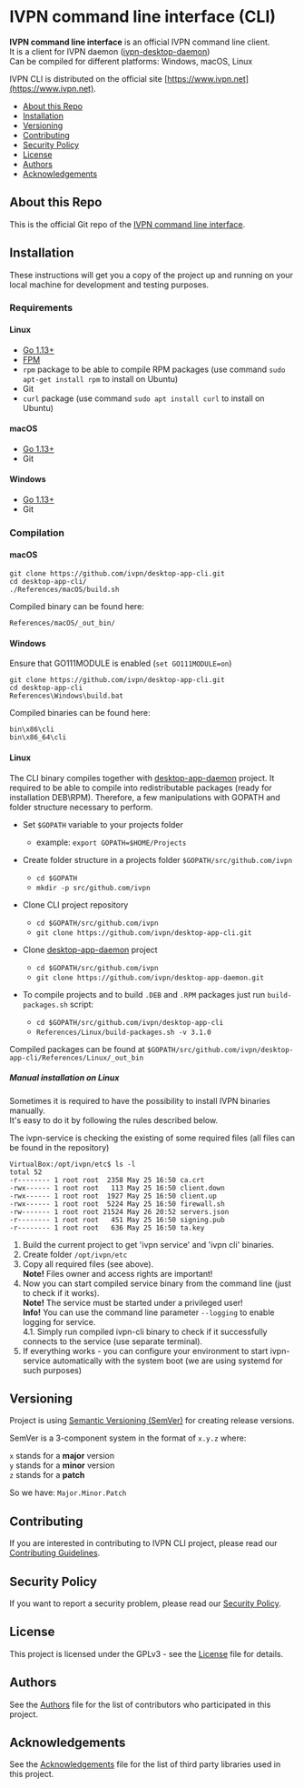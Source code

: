 # IVPN command line interface (CLI)

**IVPN command line interface** is an official IVPN command line client.  
It is a client for  IVPN daemon ([ivpn-desktop-daemon](https://github.com/ivpn/desktop-app-daemon))   
Can be compiled for different platforms: Windows, macOS, Linux

IVPN CLI is distributed on the official site [https://www.ivpn.net](https://www.ivpn.net).  

* [About this Repo](#about-repo)
* [Installation](#installation)
* [Versioning](#versioning)
* [Contributing](#contributing)
* [Security Policy](#security)
* [License](#license)
* [Authors](#Authors)
* [Acknowledgements](#acknowledgements)

<a name="about-repo"></a>
## About this Repo

This is the official Git repo of the [IVPN command line interface](https://github.com/ivpn/desktop-app-cli).

<a name="installation"></a>
## Installation

These instructions will get you a copy of the project up and running on your local machine for development and testing purposes.

### Requirements

#### Linux

  - [Go 1.13+](https://golang.org/)
  - [FPM](https://fpm.readthedocs.io/en/latest/installing.html)
  - `rpm` package to be able to compile RPM packages (use command `sudo apt-get install rpm` to install on Ubuntu)
  - Git
  - `curl` package (use command `sudo apt install curl` to install on Ubuntu)

#### macOS
  - [Go 1.13+](https://golang.org/)
  - Git
  
#### Windows
  - [Go 1.13+](https://golang.org/)
  - Git
      
### Compilation


#### macOS
  ```
  git clone https://github.com/ivpn/desktop-app-cli.git
  cd desktop-app-cli/
  ./References/macOS/build.sh 
  ``` 
  Compiled binary can be found here:
  ```
  References/macOS/_out_bin/
  ```
  
#### Windows
  Ensure that GO111MODULE is enabled (`set GO111MODULE=on`)
  ```
  git clone https://github.com/ivpn/desktop-app-cli.git
  cd desktop-app-cli
  References\Windows\build.bat
  ``` 
  Compiled binaries can be found here:
  ```
  bin\x86\cli
  bin\x86_64\cli
  ```  
  
#### Linux
  The CLI binary compiles together with [desktop-app-daemon](https://github.com/ivpn/desktop-app-daemon) project. It required to be able to compile into redistributable packages (ready for installation DEB\RPM).
  Therefore, a few manipulations with GOPATH and folder structure necessary to perform.

  * Set `$GOPATH` variable to your projects folder  
      -  example: `export GOPATH=$HOME/Projects`  

  * Create folder structure in a projects folder `$GOPATH/src/github.com/ivpn`  
      -  `cd $GOPATH`  
      -  `mkdir -p src/github.com/ivpn`  

  * Clone CLI project repository  
      -  `cd $GOPATH/src/github.com/ivpn`  
      -  `git clone https://github.com/ivpn/desktop-app-cli.git`  

  *  Clone [desktop-app-daemon](https://github.com/ivpn/desktop-app-daemon) project
      -  `cd $GOPATH/src/github.com/ivpn`  
      -  `git clone https://github.com/ivpn/desktop-app-daemon.git`  
 
  * To compile projects and to build `.DEB` and `.RPM` packages just run `build-packages.sh` script:  
      -  `cd $GOPATH/src/github.com/ivpn/desktop-app-cli`  
      -  `References/Linux/build-packages.sh -v 3.1.0`  

Compiled packages can be found at `$GOPATH/src/github.com/ivpn/desktop-app-cli/References/Linux/_out_bin`  

##### Manual installation on Linux
Sometimes it is required to have the possibility to install IVPN binaries manually.  
It's easy to do it by following the rules described below.

The ivpn-service is checking the existing of some required files (all files can be found in the repository)
```
VirtualBox:/opt/ivpn/etc$ ls -l
total 52
-r-------- 1 root root  2358 May 25 16:50 ca.crt
-rwx------ 1 root root   113 May 25 16:50 client.down
-rwx------ 1 root root  1927 May 25 16:50 client.up
-rwx------ 1 root root  5224 May 25 16:50 firewall.sh
-rw------- 1 root root 21524 May 26 20:52 servers.json
-r-------- 1 root root   451 May 25 16:50 signing.pub
-r-------- 1 root root   636 May 25 16:50 ta.key
```
1. Build the current project to get 'ivpn service' and 'ivpn cli' binaries.
2. Create folder `/opt/ivpn/etc`
3. Copy all required files (see above).  
    **Note!** Files owner and access rights are important!
4. Now you can start compiled service binary from the command line (just to check if it works).  
    **Note!** The service must be started under a privileged user!  
    **Info!** You can use the command line parameter `--logging` to enable logging for service.  
    4.1. Simply run compiled ivpn-cli binary to check if it successfully connects to the service (use separate terminal).
5. If everything works - you can configure your environment to start ivpn-service automatically with the system boot (we are using systemd for such purposes)

<a name="versioning"></a>
## Versioning

Project is using [Semantic Versioning (SemVer)](https://semver.org) for creating release versions.

SemVer is a 3-component system in the format of `x.y.z` where:

`x` stands for a **major** version  
`y` stands for a **minor** version  
`z` stands for a **patch**

So we have: `Major.Minor.Patch`

<a name="contributing"></a>
## Contributing

If you are interested in contributing to IVPN CLI project, please read our [Contributing Guidelines](/.github/CONTRIBUTING.md).

<a name="security"></a>
## Security Policy

If you want to report a security problem, please read our [Security Policy](/.github/SECURITY.md).

<a name="license"></a>
## License

This project is licensed under the GPLv3 - see the [License](/LICENSE.md) file for details.

<a name="Authors"></a>
## Authors

See the [Authors](/AUTHORS) file for the list of contributors who participated in this project.

<a name="acknowledgements"></a>
## Acknowledgements

See the [Acknowledgements](/ACKNOWLEDGEMENTS.md) file for the list of third party libraries used in this project.
